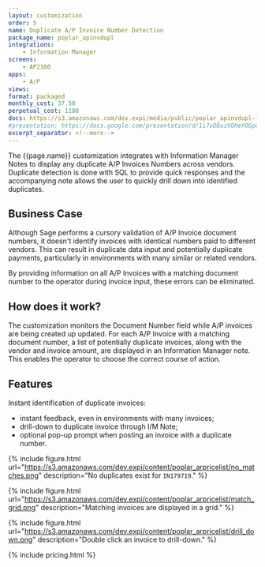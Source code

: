 ```yaml
---
layout: customization
order: 5
name: Duplicate A/P Invoice Number Detection
package_name: poplar_apinvdupl
integrations:
    - Information Manager
screens:
    - AP2100
apps:
    - A/P
views:
format: packaged
monthly_cost: 37.50
perpetual_cost: 1180
docs: https://s3.amazonaws.com/dev.expi/media/public/poplar_apinvdupl-1.6.1/docs/index.html
#presentation: https://docs.google.com/presentation/d/1i7vD8uiVQheYOGpqWD9OxqYtNEuk7SwG71_I1hXmI4I/edit?usp=sharing
excerpt_separator: <!--more-->
---
```


The {{page.name}} customization integrates with Information
Manager Notes to display any duplicate A/P Invoices Numbers across vendors.  
Duplicate detection is done with SQL to provide quick responses
and the accompanying note allows the user to quickly drill down into
identified duplicates.
<!--more-->

## Business Case

Although Sage performs a cursory validation of A/P Invoice document numbers, it
doesn't identify invoices with identical numbers paid to different vendors.
This can result in duplicate data input and potentially duplicate payments,
particularly in environments with many similar or related vendors.  

By providing information on all A/P Invoices with a matching document number to
the operator during invoice input, these errors can be eliminated.

## How does it work?

The customization monitors the Document Number field while A/P invoices are
being created up updated.  For each A/P Invoice with a matching document
number, a list of potentially duplicate invoices, along with the vendor and
invoice amount, are displayed in an Information Manager note.  This enables the
operator to choose the correct course of action.

## Features

Instant identification of duplicate invoices:
- instant feedback, even in environments with many invoices;
- drill-down to duplicate invoice through I/M Note;
- optional pop-up prompt when posting an invoice with a duplicate number.

{% include figure.html url="https://s3.amazonaws.com/dev.expi/content/poplar_arpricelist/no_matches.png" description="No duplicates exist for `IN179719`." %}

{% include figure.html url="https://s3.amazonaws.com/dev.expi/content/poplar_arpricelist/match_grid.png" description="Matching invoices are displayed in a grid." %}

{% include figure.html url="https://s3.amazonaws.com/dev.expi/content/poplar_arpricelist/drill_down.png" description="Double click an invoice to drill-down." %}

{% include pricing.html %}
